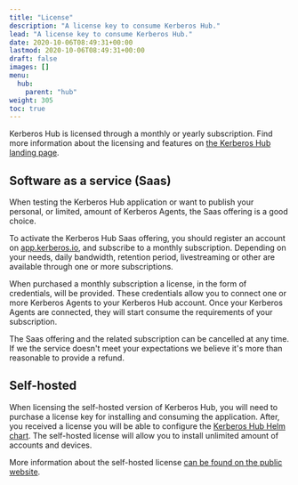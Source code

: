 ```yaml
---
title: "License"
description: "A license key to consume Kerberos Hub."
lead: "A license key to consume Kerberos Hub."
date: 2020-10-06T08:49:31+00:00
lastmod: 2020-10-06T08:49:31+00:00
draft: false
images: []
menu:
  hub:
    parent: "hub"
weight: 305
toc: true
---
```


Kerberos Hub is licensed through a monthly or yearly subscription. Find more information about the licensing and features on [the Kerberos Hub landing page](https://kerberos.io/product/hub). 

## Software as a service (Saas)

When testing the Kerberos Hub application or want to publish your personal, or limited, amount of Kerberos Agents, the Saas offering is a good choice.

To activate the Kerberos Hub Saas offering, you should register an account on [app.kerberos.io](https://app.kerberos.io), and subscribe to a monthly subscription. Depending on your needs, daily bandwidth, retention period, livestreaming or other are available through one or more subscriptions.

When purchased a monthly subscription a license, in the form of credentials, will be provided. These credentials allow you to connect one or more Kerberos Agents to your Kerberos Hub account. Once your Kerberos Agents are connected, they will start consume the requirements of your subscription.

The Saas offering and the related subscription can be cancelled at any time. If we the service doesn't meet your expectations we believe it's more than reasonable to provide a refund.

## Self-hosted

When licensing the self-hosted version of Kerberos Hub, you will need to purchase a license key for installing and consuming the application. After, you received a license you will be able to configure the [Kerberos Hub Helm chart](https://github.com/kerberos-io/hub/blob/master/values.yaml#L6). The self-hosted license will allow you to install unlimited amount of accounts and devices. 

More information about the self-hosted license [can be found on the public website](https://kerberos.io/product/hub).

